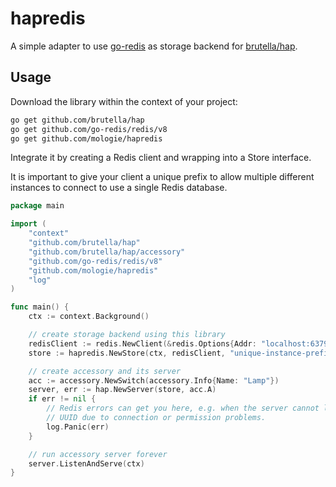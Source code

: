 # hapredis

A simple adapter to use [go-redis](https://github.com/go-redis/redis) as storage backend for [brutella/hap](https://github.com/brutella/hap).

## Usage

Download the library within the context of your project:

```sh
go get github.com/brutella/hap
go get github.com/go-redis/redis/v8
go get github.com/mologie/hapredis
```

Integrate it by creating a Redis client and wrapping into a Store interface.

It is important to give your client a unique prefix to allow multiple different
instances to connect to use a single Redis database.

```go
package main

import (
	"context"
	"github.com/brutella/hap"
	"github.com/brutella/hap/accessory"
	"github.com/go-redis/redis/v8"
	"github.com/mologie/hapredis"
	"log"
)

func main() {
	ctx := context.Background()

	// create storage backend using this library
	redisClient := redis.NewClient(&redis.Options{Addr: "localhost:6379"})
	store := hapredis.NewStore(ctx, redisClient, "unique-instance-prefix:")

	// create accessory and its server
	acc := accessory.NewSwitch(accessory.Info{Name: "Lamp"})
	server, err := hap.NewServer(store, acc.A)
	if err != nil {
		// Redis errors can get you here, e.g. when the server cannot load its
		// UUID due to connection or permission problems.
		log.Panic(err)
	}

	// run accessory server forever
	server.ListenAndServe(ctx)
}
```
